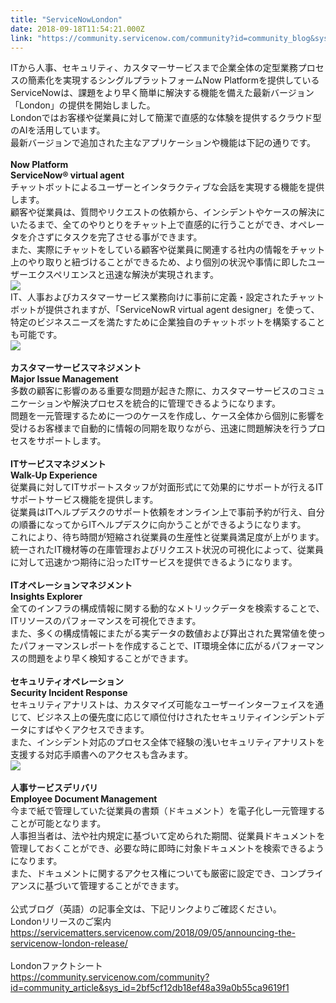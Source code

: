 ```yaml
---
title: "ServiceNowLondon"
date: 2018-09-18T11:54:21.000Z
link: "https://community.servicenow.com/community?id=community_blog&sys_id=df6528badb682700feb1a851ca9619b8"
---
```

<div>ITから人事、セキュリティ、カスタマーサービスまで企業全体の定型業務プロセスの簡素化を実現するシングルプラットフォームNow Platformを提供しているServiceNowは、課題をより早く簡単に解決する機能を備えた最新バージョン「London」の提供を開始しました。</div>
<div>Londonではお客様や従業員に対して簡潔で直感的な体験を提供するクラウド型のAIを活用しています。</div>
<div>最新バージョンで追加された主なアプリケーションや機能は下記の通りです。</div>
<div> </div>
<div><strong>Now Platform</strong></div>
<div><strong>ServiceNow® virtual agent</strong></div>
<div>チャットボットによるユーザーとインタラクティブな会話を実現する機能を提供します。</div>
<div>顧客や従業員は、質問やリクエストの依頼から、インシデントやケースの解決にいたるまで、全てのやりとりをチャット上で直感的に行うことができ、オペレータを介さずにタスクを完了させる事ができます。</div>
<div>また、実際にチャットをしている顧客や従業員に関連する社内の情報をチャット上のやり取りと紐づけることができるため、より個別の状況や事情に即したユーザーエクスペリエンスと迅速な解決が実現されます。</div>
<div><img style="max-width: 100%; max-height: 480px;" src="88c524bedb682700feb1a851ca9619c3.iix" /></div>
<div>IT、人事およびカスタマーサービス業務向けに事前に定義・設定されたチャットボットが提供されますが、「ServiceNowR virtual agent designer」を使って、特定のビジネスニーズを満たすために企業独自のチャットボットを構築することも可能です。</div>
<div><img style="max-width: 100%; max-height: 480px;" src="35d528bedb682700feb1a851ca961949.iix" /></div>
<div> </div>
<div><strong>カスタマーサービスマネジメント</strong></div>
<div><strong>Major Issue Management</strong></div>
<div>多数の顧客に影響のある重要な問題が起きた際に、カスタマーサービスのコミュニケーションや解決プロセスを統合的に管理できるようになります。</div>
<div>問題を一元管理するために一つのケースを作成し、ケース全体から個別に影響を受けるお客様まで自動的に情報の同期を取りながら、迅速に問題解決を行うプロセスをサポートします。</div>
<div> </div>
<div><strong>ITサービスマネジメント</strong></div>
<div><strong>Walk-Up Experience</strong></div>
<div>従業員に対してITサポートスタッフが対面形式にて効果的にサポートが行えるITサポートサービス機能を提供します。</div>
<div>従業員はITヘルプデスクのサポート依頼をオンライン上で事前予約が行え、自分の順番になってからITヘルプデスクに向かうことができるようになります。</div>
<div>これにより、待ち時間が短縮され従業員の生産性と従業員満足度が上がります。</div>
<div>統一されたIT機材等の在庫管理およびリクエスト状況の可視化によって、従業員に対して迅速かつ期待に沿ったITサービスを提供できるようになります。</div>
<div> </div>
<div><strong>ITオペレーションマネジメント</strong></div>
<div><strong>Insights Explorer</strong></div>
<div>全てのインフラの構成情報に関する動的なメトリックデータを検索することで、ITリソースのパフォーマンスを可視化できます。</div>
<div>また、多くの構成情報にまたがる実データの数値および算出された異常値を使ったパフォーマンスレポートを作成することで、IT環境全体に広がるパフォーマンスの問題をより早く検知することができます。</div>
<div> </div>
<div><strong>セキュリティオペレーション</strong></div>
<div><strong>Security Incident Response</strong></div>
<div>セキュリティアナリストは、カスタマイズ可能なユーザーインターフェイスを通じて、ビジネス上の優先度に応じて順位付けされたセキュリティインシデントデータにすばやくアクセスできます。</div>
<div>また、インシデント対応のプロセス全体で経験の浅いセキュリティアナリストを支援する対応手順書へのアクセスも含みます。</div>
<div><img style="max-width: 100%; max-height: 480px;" src="1bf56472dba82700feb1a851ca96191e.iix" /></div>
<div> </div>
<div><strong>人事サービスデリバリ</strong></div>
<div><strong>Employee Document Management</strong></div>
<div>今まで紙で管理していた従業員の書類&#xff08;ドキュメント&#xff09;を電子化し一元管理することが可能となります。</div>
<div>人事担当者は、法や社内規定に基づいて定められた期間、従業員ドキュメントを管理しておくことができ、必要な時に即時に対象ドキュメントを検索できるようになります。</div>
<div>また、ドキュメントに関するアクセス権についても厳密に設定でき、コンプライアンスに基づいて管理することができます。</div>
<div> </div>
<div>公式ブログ&#xff08;英語&#xff09;の記事全文は、下記リンクよりご確認ください。</div>
<div>Londonリリースのご案内</div>
<div><a href="https://servicematters.servicenow.com/2018/09/05/announcing-the-servicenow-london-release/" rel="nofollow">https://servicematters.servicenow.com/2018/09/05/announcing-the-servicenow-london-release/</a></div>
<div> </div>
<div>Londonファクトシート</div>
<div><a href="community?id&#61;community_article&amp;sys_id&#61;2bf5cf12db18ef48a39a0b55ca9619f1" rel="nofollow">https://community.servicenow.com/community?id&#61;community_article&amp;sys_id&#61;2bf5cf12db18ef48a39a0b55ca9619f1</a></div>